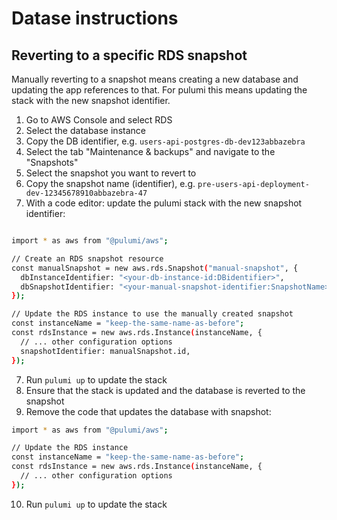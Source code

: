 # Datase instructions

## Reverting to a specific RDS snapshot

Manually reverting to a snapshot means creating a new database and updating the app references to that. For pulumi this means updating the stack with the new snapshot identifier.

1. Go to AWS Console and select RDS
2. Select the database instance
3. Copy the DB identifier, e.g. `users-api-postgres-db-dev123abbazebra`
4. Select the tab "Maintenance & backups" and navigate to the "Snapshots"
5. Select the snapshot you want to revert to
6. Copy the snapshot name (identifier), e.g. `pre-users-api-deployment-dev-12345678910abbazebra-47`
7. With a code editor: update the pulumi stack with the new snapshot identifier:

```bash

import * as aws from "@pulumi/aws";

// Create an RDS snapshot resource
const manualSnapshot = new aws.rds.Snapshot("manual-snapshot", {
  dbInstanceIdentifier: "<your-db-instance-id:DBidentifier>",
  dbSnapshotIdentifier: "<your-manual-snapshot-identifier:SnapshotName>",
});

// Update the RDS instance to use the manually created snapshot
const instanceName = "keep-the-same-name-as-before";
const rdsInstance = new aws.rds.Instance(instanceName, {
  // ... other configuration options
  snapshotIdentifier: manualSnapshot.id,
});

```

7. Run `pulumi up` to update the stack
8. Ensure that the stack is updated and the database is reverted to the snapshot
9. Remove the code that updates the database with snapshot:

```bash
import * as aws from "@pulumi/aws";

// Update the RDS instance
const instanceName = "keep-the-same-name-as-before";
const rdsInstance = new aws.rds.Instance(instanceName, {
  // ... other configuration options
});
```

10. Run `pulumi up` to update the stack
